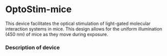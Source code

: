 # OptoStim-mice

This device facilitates the optical stimulation of light-gated molecular interaction systems in mice. This design allows for the uniform illumination (450 nm) of mice as they move during exposure.

### Description of device

